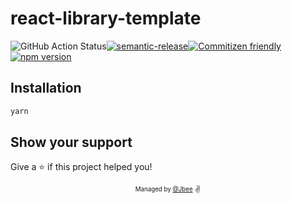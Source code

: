 # react-library-template

![GitHub Action Status](https://github.com/JaeYeopHan/react-library-template/workflows/Deploy/badge.svg)[![semantic-release](https://img.shields.io/badge/%20%20%F0%9F%93%A6%F0%9F%9A%80-semantic--release-e10079.svg)](https://github.com/semantic-release/semantic-release)[![Commitizen friendly](https://img.shields.io/badge/commitizen-friendly-brightgreen.svg)](http://commitizen.github.io/cz-cli/)[![npm version](https://badge.fury.io/js/react-library-template.svg)](https://badge.fury.io/js/react-library-template)

## Installation

```sh
yarn
```

## Show your support

Give a ⭐️ if this project helped you!

<div align="center">
  <sub>
    <sup>Managed by <a href="https://github.com/JaeYeopHan">@Jbee</a></sup>
  </sub>
  <small>✌</small>
</div>
